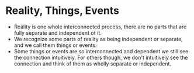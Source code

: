 # Reality, Things, Events



*   Reality is one whole interconnected process, there are no parts that are fully separate and independent of it.
*   We recognize some parts of reality as being independent or separate, and we call them things or events.
*   Some things or events are so interconnected and dependent we still see the connection intuitively. For others though, we don't intuitively see the connection and think of them as wholly separate or independent.

